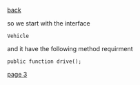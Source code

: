 [back](./page01.md)


so we start with the interface

```
Vehicle
```

and it have the following method requirment

```
public function drive();
```


[page 3](./page03.md)
